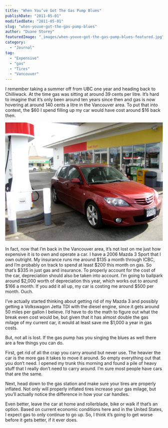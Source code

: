 ```yaml
---
title: "When You’ve Got The Gas Pump Blues"
publishDate: "2011-05-01"
modifiedDate: "2011-05-01"
slug: "when-youve-got-the-gas-pump-blues"
author: "Duane Storey"
featuredImage: "_images/when-youve-got-the-gas-pump-blues-featured.jpg"
category:
  - "Journal"
tag:
  - "Expensive"
  - "gas"
  - "Tires"
  - "Vancouver"
---
```


I remember taking a summer off from UBC one year and heading back to Chilliwack. At the time gas was sitting at around 39 cents per litre. It’s hard to imagine that it’s only been around ten years since then and gas is now hovering at around 140 cents a litre in the Vancouver area. To put that into context, the $60 I spend filling up my car would have cost around $16 back then.

[![](_images/when-youve-got-the-gas-pump-blues-1.jpg "407042435_d02b9485c4_o")](_images/when-youve-got-the-gas-pump-blues-1.jpg)

In fact, now that I’m back in the Vancouver area, it’s not lost on me just how expensive it is to own and operate a car. I have a 2006 Mazda 3 Sport that I own outright. My insurance runs me around $135 a month through ICBC, and I’m probably on track to spend at least $200 this month on gas. So that’s $335 in just gas and insurance. To properly account for the cost of the car, depreciation should also be taken into account. I’m going to ballpark around $2,000 worth of depreciation this year, which works out to around $166 a month. If you add it all up, my car is costing me around $500 per month. Ouch.

I’ve actually started thinking about getting rid of my Mazda 3 and possibly getting a Volkswagon Jetta TDI with the diesel engine, since it gets around 50 miles per gallon I believe. I’d have to do the math to figure out what the break even cost would be, but given that it has almost double the gas milage of my current car, it would at least save me $1,000 a year in gas costs.

But, not all is lost. If the gas pump has you singing the blues as well there are a few things you can do.

First, get rid of all the crap you carry around but never use. The heavier the car is the more gas it takes to move it around. So empty everything out that you don’t need. I opened my trunk this morning and found a pile of heavy stuff that I really don’t need to carry around. I’m sure most people have cars that are the same.

Next, head down to the gas station and make sure your tires are properly inflated. Not only will properly inflated tires increase your gas milage, but you’ll actually notice the difference in how your car handles.

Even better, leave the car at home and rollerblade, bike or walk if that’s an option. Based on current economic conditions here and in the United States, I expect gas to only continue to go up. So, I think it’s going to get worse before it gets better, if it ever does.